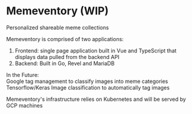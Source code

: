 # Memeventory (WIP)
Personalized shareable meme collections

Memeventory is comprised of two applications:

1. Frontend: single page application built in Vue and TypeScript that displays data pulled from the backend API
2. Backend: Built in Go, Revel and MariaDB

In the Future: 
<br/>
Google tag management to classify images into meme categories
<br/>
Tensorflow/Keras Image classification to automatically tag images
<br/>

Memeventory's infrastructure relies on Kubernetes and will be served by GCP machines
